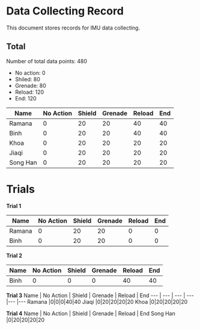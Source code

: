 # Data Collecting Record

This document stores records for IMU data collecting. 

## Total

Number of total data points: 480
- No action: 0
- Shiled: 80
- Grenade: 80
- Reload: 120
- End: 120

Name | No Action | Shield | Grenade | Reload | End
--- | --- | --- | --- |--- |---
Ramana   |0|20|20|40|40
Binh     |0|20|20|40|40
Khoa     |0|20|20|20|20
Jiaqi    |0|20|20|20|20
Song Han |0|20|20|20|20

# Trials

**Trial 1**

Name | No Action | Shield | Grenade | Reload | End
--- | --- | --- | --- |--- |---
Ramana   |0|20|20|0|0
Binh     |0|20|20|0|0

**Trial 2**

Name | No Action | Shield | Grenade | Reload | End
--- | --- | --- | --- |--- |---
Binh     |0|0|0|40|40

**Trial 3**
Name | No Action | Shield | Grenade | Reload | End
--- | --- | --- | --- |--- |---
Ramana   |0|0|0|40|40
Jiaqi    |0|20|20|20|20
Khoa     |0|20|20|20|20

**Trial 4**
Name | No Action | Shield | Grenade | Reload | End
Song Han |0|20|20|20|20
